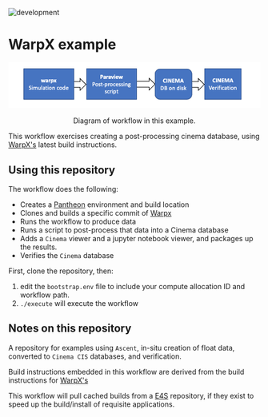 ![development](https://pantheonscience.github.io/states/development.png)

# WarpX example 

<p align="center">
<img width="750" src="doc/img/diagram.png"/>
</p>
<p align="center">Diagram of workflow in this example.</p>

This workflow exercises creating a post-processing cinema database,
using 
[WarpX's](https://warpx.readthedocs.io/en/latest/install/hpc/summit.html)
latest build instructions.

## Using this repository

The workflow does the following:

- Creates a [Pantheon](http://pantheonscience.org/) environment and build location
- Clones and builds a specific commit of [Warpx](https://github.com/ECP-WarpX)
- Runs the workflow to produce data 
- Runs a script to post-process that data into a Cinema database
- Adds a `Cinema` viewer and a jupyter notebook viewer, and packages up the results.
- Verifies the `Cinema` database

First, clone the repository, then:

1. edit the `bootstrap.env` file to include your compute allocation ID and workflow path.
2. `./execute` will execute the workflow

## Notes on this repository

A repository for examples using `Ascent`, in-situ creation of float data, converted to `Cinema CIS` databases, and verification. 

Build instructions embedded in this workflow are derived from the build instructions for 
[WarpX's](https://warpx.readthedocs.io/en/latest/install/hpc/summit.html)

This workflow will pull cached builds from a [E4S](https://e4s-project.github.io/) repository, if they exist
to speed up the build/install of requisite applications.
